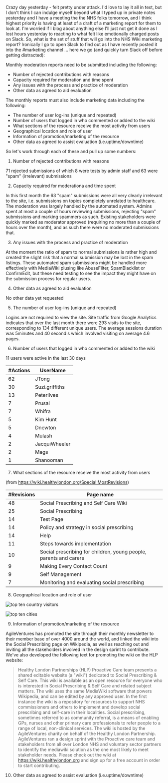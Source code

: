 Crazy day yesterday - felt pretty under attack.  I'd love to lay it all in text, but I don't think I can indulge myself beyond what I typed up in private notes yesterday and I have a meeting the the NHS folks tomorrow, and I think highest priority is having at least of a draft of a marketing report for them to look at.  I'm worried if I blog about anything else I'll just not get it done as I lost hours yesterday to reacting to what felt like emotionally charged posts on Slack.  So, what is the set of stuff that will go into the NHS Wiki marketing report?  Ironically I go to open Slack to find out as I have recently posted it into the #marketing channel ... here we go (and quickly turn Slack off before getting distracted):

Monthly moderation reports need to be submitted including the following:

* Number of rejected contributions with reasons
* Capacity required for moderation and time spent
* Any issues with the process and practice of moderation
* Other data as agreed to aid evaluation

The monthly reports must also include marketing data including the following:

* The number of user log-ins (unique and repeated)
* Number of users that logged in who commented or added to the wiki
* What sections of the resource receive the most activity from users
* Geographical location and role of user
* Information of promotion/marketing of the resource
* Other data as agreed to assist evaluation (i.e.uptime/downtime)

So let's work through each of these and pull up some numbers:

1. Number of rejected contributions with reasons

71 rejected submissions of which 8 were tests by admin staff and 63 were "spam" (irrelevant) submissions 

2. Capacity required for moderationa and time spent

In this first month the 63 "spam" submissions were all very clearly irrelevant to the site, i.e. submissions on topics completely unrelated to healthcare.  The moderation was largely handled by the automated system.  Admins spent at most a couple of hours reviewing submissions, rejecting "spam" submissions and marking spammers as such.  Existing stakeholders were quickly marked as moderator approved (requiring no more than a couple of hours over the month), and as such there were no moderated submissions that.

3. Any issues with the process and practice of moderation

At the moment the ratio of spam to normal submissions is rather high and created the slight risk that a normal submission may be lost in the spam listings.  These automated spam submissions might be handled more effectively with MediaWiki plusing like AbuseFilter, SpamBlacklist or ConfirmEdit, but these need testing to see the impact they might have on the submission process for regular users.

4. Other data as agreed to aid evaluation

No other data yet requested

5. The number of user log-ins (unique and repeated)

Logins are not required to view the site.   Site traffic from Google Analytics indicates that over the last month there were 293 visits to the site, corresponding to 134 different unique users.  The average sessions duration was 5minutes and 40 second s which involved visiting on average 4.6 pages. 

6. Number of users that logged in who commented or added to the wiki

11 users were active in the last 30 days

| #Actions   | UserName       |
| ---------- | -------------- |
| 62         | JTong          |
| 30         | Suzi.griffiths |
| 13         | Peterilves     |
| 7          | Prusal         |
| 7          | Whifra         |
| 5          | Kim Hunt       |
| 5          | Dnewton        |
| 4          | Mulash         |
| 2          | JacquiWheeler  |
| 2          | Mags           |
| 1          | Shanooman      |

7. What sections of the resource receive the most activity from users

(from https://wiki.healthylondon.org/Special:MostRevisions)

| #Revisions | Page name                                                         |
| ---------- | --------------                                                    |
| 48         | Social Prescribing and Self Care Wiki                             |
| 25         | Social Prescribing                                                |
| 14         | Test Page                                                         |
| 14         | Policy and strategy in social prescribing                         |
| 14         | Help                                                              |
| 11         | Steps towards implementation                                      |
| 10         | Social prescribing for children, young people, parents and carers |
| 9          | Making Every Contact Count                                        |
| 9          | Self Management                                                   |
| 7          | Monitoring and evaluating social prescribing                      |

8. Geographical location and role of user

![top ten country visitors](https://www.dropbox.com/s/y45nxt2d7p6dcp0/Screenshot%202017-06-08%2010.16.06.png?dl=1)

![top ten cities](https://www.dropbox.com/s/37u5brazchus1jt/Screenshot%202017-06-08%2010.16.38.png?dl=1)

9. Information of promotion/marketing of the resource

AgileVentures has promoted the site through their monthly newsletter to their member base of over 4000 around the world, and linked the wiki into the Social Prescribing page on Wikipedia, as well as reaching out and inviting all the stakeholders involved in the design sprint to contribute.  We've also developed the following text for promoting the wiki on the HLP website:

> Healthy London Partnerships (HLP) Proactive Care team presents a shared editable website (a "wiki") dedicated to Social Prescribing & Self Care. This wiki is available as an open resource for everyone who is interested in Social Prescribing & Self Care and related subject matters.  The wiki uses the same MediaWiki software that powers Wikipedia, and can be edited by any approved user. In the first instance the wiki is a repository for resources to support NHS commissioners and others to implement and develop social prescribing and self-care in their localities. Social prescribing, sometimes referred to as community referral, is a means of enabling GPs, nurses and other primary care professionals to refer people to a range of local, non-clinical services.  The wiki is hosted by the AgileVentures charity on behalf of the Healthy London Partnership.  AgileVentures ran a design sprint with the Proactive care team and stakeholders from all over London NHS and voluntary sector partners to identify the mediawiki solution as the one most likely to meet stakeholder needs.  Please check out the wiki at https://wiki.healthylondon.org and sign up for a free account in order to start contributing.





10. Other data as agreed to assist evaluation (i.e.uptime/downtime)

